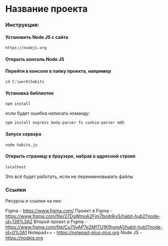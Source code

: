 Название проекта
========


### Инструкция:

#### Установить Node JS с сайта

```
https://nodejs.org
```
 
#### Открыть консоль Node JS

#### Перейти в консоле в папку проекта, например

```
cd C:\work\habits
```

#### Установка библиотек   
 
```
npm install
```

если будет ошибка написать команду: 

```
npm install express body-parser fs cookie-parser md5
```

#### Запуск сервера

```
node habits.js
```

#### Открыть страницу в браузере, набрав в адресной строке 

```
localhost
```

Это всё будет работать, если не переименовывать файлы

### Ссылки

Ресурсы и ссылки на них:

Figma - https://www.figma.com/
Проект в Figma - https://www.figma.com/file/27DgWmoA2Fjni7boib9ivS/habit-hub2?node-id=139%3A2
Второй проект в Figma - https://www.figma.com/file/Cu70yAP7e2MfTU1KfhomA1/habit-hub1?node-id=0%3A1
Notepad++ - https://notepad-plus-plus.org
Node JS - https://nodejs.org